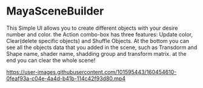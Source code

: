 # MayaSceneBuilder

This Simple UI allows you to create different objects with your desire number and color. the Action combo-box has three features: Update color, Clear(delete specific objects) and Shuffle Objects. At the bottom you can see all the objects data that you added in the scene, such as Transdorm and Shape name, shader name, shadding group and transform matrix. at the end you can clear the whole scene!  



https://user-images.githubusercontent.com/101595443/160454610-0feaf93a-c04e-4a4d-b41b-114c42f93d80.mp4


